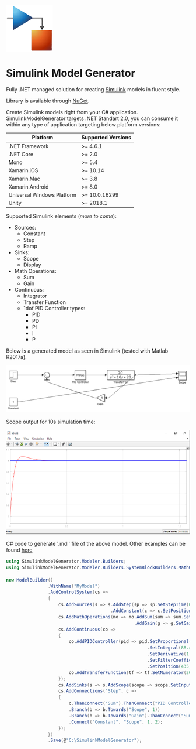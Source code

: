 ![alt text](https://github.com/ledjon-behluli/SimulinkModelGenerator/blob/master/SimulinkModelGenerator/simulink-icon.png?raw=true)
# Simulink Model Generator 
Fully .NET managed solution for creating [Simulink](https://www.mathworks.com/products/simulink.html) models in fluent style.

Library is available through [NuGet](https://www.nuget.org/packages/SimulinkModelGenerator/).

Create Simulink models right from your C# application. SimulinkModelGenerator targets .NET Standart 2.0, you can consume it within any type of application targeting below platform versions:

Platform | Supported Versions
------------ | -------------
.NET Framework | >= 4.6.1
.NET Core | >= 2.0
Mono | >= 5.4
Xamarin.iOS | >= 10.14
Xamarin.Mac | >= 3.8
Xamarin.Android | >= 8.0
Universal Windows Platform | >= 10.0.16299
Unity | >= 2018.1

Supported Simulink elements (*more to come*):
- Sources:
  - Constant
  - Step
  - Ramp
- Sinks:
  - Scope
  - Display
- Math Operations:
  - Sum
  - Gain
- Continuous:
  - Integrator
  - Transfer Function
  - 1dof PID Controller types:
    - PID
    - PD
    - PI
    - I
    - P
    
Below is a generated model as seen in Simulink (tested with Matlab R2017a).

![alt text](https://github.com/ledjon-behluli/SimulinkModelGenerator/blob/master/SimulinkModelGenerator/simulink-diagram.png?raw=true)

Scope output for 10s simulation time:

![alt text](https://github.com/ledjon-behluli/SimulinkModelGenerator/blob/master/SimulinkModelGenerator/scope-output.png?raw=true)

C# code to generate '.mdl' file of the above model. Other examples can be found [here](https://github.com/ledjon-behluli/SimulinkModelGenerator/blob/master/SimulinkModelGenerator/SimulinkModelGenerator.Test/Tests.cs)

```csharp
using SimulinkModelGenerator.Modeler.Builders;
using SimulinkModelGenerator.Modeler.Builders.SystemBlockBuilders.MathOperations;

new ModelBuilder()
                .WithName("MyModel")
                .AddControlSystem(cs =>
                {
                    cs.AddSources(s => s.AddStep(sp => sp.SetStepTime(0).SetPosition(190, 145))
                                        .AddConstant(c => c.SetPosition(190, 245)));
                    cs.AddMathOperations(mo => mo.AddSum(sum => sum.SetInputs(InputType.Plus, InputType.Minus).SetPosition(320, 150))
                                                 .AddGain(g => g.SetGain(1).FlipHorizontally().SetPosition(515, 230)));
                    cs.AddContinuous(co =>
                    {
                        co.AddPIDController(pid => pid.SetProportional(31.0019358281379)
                                                      .SetIntegral(88.4489521692078)
                                                      .SetDerivative(1.81032163065042)
                                                      .SetFilterCoefficient(4337.28406726102)
                                                      .SetPosition(435, 142));
                        co.AddTransferFunction(tf => tf.SetNumerator(20).SetDenominator(1, 10, 20).SetPosition(595, 142));
                    });
                    cs.AddSinks(s => s.AddScope(scope => scope.SetInputPorts(2).SetPosition(820, 144)));
                    cs.AddConnections("Step", c =>
                    {
                        c.ThanConnect("Sum").ThanConnect("PID Controller").ThanConnect("TransferFcn")
                        .Branch(b => b.Towards("Scope", 1))
                        .Branch(b => b.Towards("Gain").ThanConnect("Sum", 2))
                        .Connect("Constant", "Scope", 1, 2);
                    });
                })
                .Save(@"C:\SimulinkModelGenerator");
```
